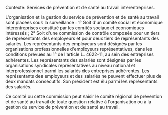 Contexte: Services de prévention et de santé au travail interentreprises.

L'organisation et la gestion du service de prévention et de santé au travail sont placées sous la surveillance : 1° Soit d'un comité social et économique interentreprises constitué par les comités sociaux et économiques intéressés ; 2° Soit d'une commission de contrôle composée pour un tiers de représentants des employeurs et pour deux tiers de représentants des salariés. Les représentants des employeurs sont désignés par les organisations professionnelles d'employeurs représentatives, dans les conditions prévues au 1° de l'article L. 4622-11, au sein des entreprises adhérentes. Les représentants des salariés sont désignés par les organisations syndicales représentatives au niveau national et interprofessionnel parmi les salariés des entreprises adhérentes. Les représentants des employeurs et des salariés ne peuvent effectuer plus de deux mandats consécutifs. Son président est élu parmi les représentants des salariés.

Ce comité ou cette commission peut saisir le comité régional de prévention et de santé au travail de toute question relative à l'organisation ou à la gestion du service de prévention et de santé au travail.
